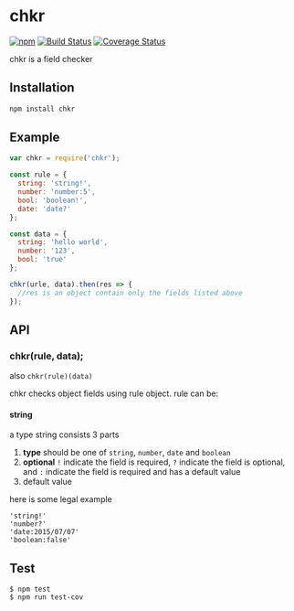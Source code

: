 chkr
===

[![npm](https://img.shields.io/npm/v/chkr.svg)](https://www.npmjs.com/package/chkr) [![Build Status](https://travis-ci.org/waksana/chkr.svg)](https://travis-ci.org/waksana/chkr) [![Coverage Status](https://coveralls.io/repos/waksana/chkr/badge.svg?branch=master)](https://coveralls.io/r/waksana/chkr?branch=master)

chkr is a field checker

## Installation

```sh
npm install chkr
```

## Example

```javascript
var chkr = require('chkr');

const rule = {
  string: 'string!',
  number: 'number:5',
  bool: 'boolean!',
  date: 'date?'
};

const data = {
  string: 'hello world',
  number: '123',
  bool: 'true'
};

chkr(urle, data).then(res => {
  //res is an object contain only the fields listed above
});
```

## API

### chkr(rule, data);

also `chkr(rule)(data)`

chkr checks object fields using rule object. rule can be:

#### string

a type string consists 3 parts

1. **type** should be one of `string`, `number`, `date` and `boolean`
2. **optional** `!` indicate the field is required, `?` indicate the field is optional, and `:` indicate the field is required and has a default value
3. default value

here is some legal example

```
'string!'
'number?'
'date:2015/07/07'
'boolean:false'
```

## Test

```
$ npm test
$ npm run test-cov
```
